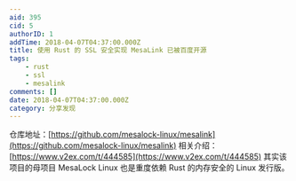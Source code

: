 ```yaml
---
aid: 395
cid: 5
authorID: 1
addTime: 2018-04-07T04:37:00.000Z
title: 使用 Rust 的 SSL 安全实现 MesaLink 已被百度开源
tags:
    - rust
    - ssl
    - mesalink
comments: []
date: 2018-04-07T04:37:00.000Z
category: 分享发现
---
```


仓库地址：[https://github.com/mesalock-linux/mesalink](https://github.com/mesalock-linux/mesalink) 相关介绍：[https://www.v2ex.com/t/444585](https://www.v2ex.com/t/444585) 其实该项目的母项目 MesaLock Linux 也是重度依赖 Rust 的内存安全的 Linux 发行版。

